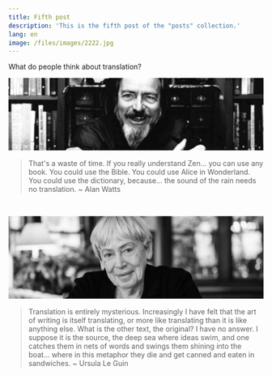 ```yaml
---
title: Fifth post
description: 'This is the fifth post of the "posts" collection.'
lang: en
image: /files/images/2222.jpg
---
```


What do people think about translation?

![Alan Watts](../files/images/alan-watts.jpg)

> That's a waste of time. If you really understand Zen... you can use any book. You could use the Bible. You could use Alice in Wonderland. You could use the dictionary, because... the sound of the rain needs no translation. ~ Alan Watts

<br>

![Alan Watts](../files/images/ursula-k-le-guin.jpg)
> Translation is entirely mysterious. Increasingly I have felt that the art of writing is itself translating, or more like translating than it is like anything else. What is the other text, the original? I have no answer. I suppose it is the source, the deep sea where ideas swim, and one catches them in nets of words and swings them shining into the boat… where in this metaphor they die and get canned and eaten in sandwiches. ~ Ursula Le Guin
